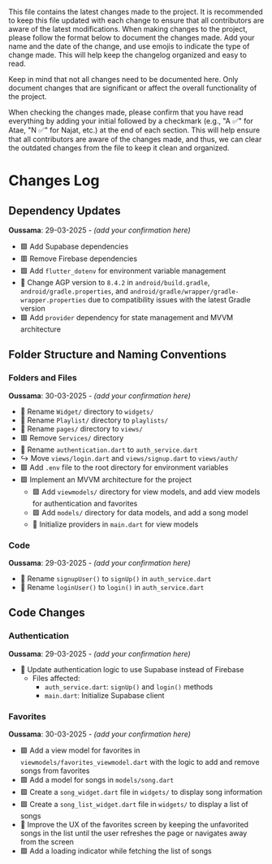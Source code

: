 This file contains the latest changes made to the project. It is recommended to keep this file updated with each change to ensure that all contributors are aware of the latest modifications. When making changes to the project, please follow the format below to document the changes made. Add your name and the date of the change, and use emojis to indicate the type of change made. This will help keep the changelog organized and easy to read.

Keep in mind that not all changes need to be documented here. Only document changes that are significant or affect the overall functionality of the project.

When checking the changes made, please confirm that you have read everything by adding your initial followed by a checkmark (e.g., "A ✅" for Atae, "N ✅" for Najat, etc.) at the end of each section. This will help ensure that all contributors are aware of the changes made, and thus, we can clear the outdated changes from the file to keep it clean and organized.

# Changes Log

## Dependency Updates
**Oussama**: 29-03-2025 - _(add your confirmation here)_
- 🟩 Add Supabase dependencies
- 🟥 Remove Firebase dependencies
- 🟩 Add `flutter_dotenv` for environment variable management
- 🔷 Change AGP version to `8.4.2` in `android/build.gradle`, `android/gradle.properties`, and `android/gradle/wrapper/gradle-wrapper.properties` due to compatibility issues with the latest Gradle version
- 🟩 Add `provider` dependency for state management and MVVM architecture

## Folder Structure and Naming Conventions
### Folders and Files
**Oussama**: 30-03-2025 - _(add your confirmation here)_
- 🔄 Rename `Widget/` directory to `widgets/`
- 🔄 Rename `Playlist/` directory to `playlists/`
- 🔄 Rename `pages/` directory to `views/`
- 🟥 Remove `Services/` directory
- 🔄 Rename `authentication.dart` to `auth_service.dart`
- ↪️ Move `views/login.dart` and `views/signup.dart` to `views/auth/`
- 🟩 Add `.env` file to the root directory for environment variables
- 🟩 Implement an MVVM architecture for the project
	+ 🟩 Add `viewmodels/` directory for view models, and add view models for authentication and favorites
	+ 🟩 Add `models/` directory for data models, and add a song model
	+ 🔷 Initialize providers in `main.dart` for view models
		
### Code
**Oussama**: 29-03-2025 - _(add your confirmation here)_
- 🔄 Rename `signupUser()` to `signUp()` in `auth_service.dart`
- 🔄 Rename `loginUser()` to `login()` in `auth_service.dart`

## Code Changes
### Authentication
**Oussama**: 29-03-2025 - _(add your confirmation here)_
- 🔷 Update authentication logic to use Supabase instead of Firebase
	+ Files affected:
		- `auth_service.dart`: `signUp()` and `login()` methods
		- `main.dart`: Initialize Supabase client

### Favorites
**Oussama**: 30-03-2025 - _(add your confirmation here)_
- 🟩 Add a view model for favorites in `viewmodels/favorites_viewmodel.dart` with the logic to add and remove songs from favorites
- 🟩 Add a model for songs in `models/song.dart`
- 🟩 Create a `song_widget.dart` file in `widgets/` to display song information
- 🟩 Create a `song_list_widget.dart` file in `widgets/` to display a list of songs
- 🔷 Improve the UX of the favorites screen by keeping the unfavorited songs in the list until the user refreshes the page or navigates away from the screen
- 🟩 Add a loading indicator while fetching the list of songs